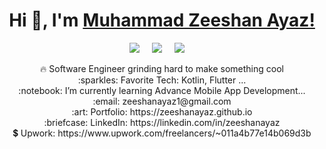 
<h1 align="center"> Hi 👋, I'm <a href="https://zeeshanayaz.github.io/">Muhammad Zeeshan Ayaz!</a></h1>

<p align="center">
  <a target="_blank"href="https://www.linkedin.com/in/zeeshanayaz/"><img src="https://img.shields.io/badge/linkedin-%230077B5.svg?&style=for-the-badge&logo=linkedin&logoColor=white" /></a>&nbsp;&nbsp;&nbsp;&nbsp;
  <a href="mailto:zeeshanayaz1@gmail.com?subject=Hello%20Muhammad Zeeshan,%20From%20Github"><img src="https://img.shields.io/badge/gmail-%23D14836.svg?&style=for-the-badge&logo=gmail&logoColor=white" /></a>&nbsp;&nbsp;&nbsp;&nbsp;
  <a target="_blank"href="https://stackoverflow.com/users/6761436/zeeshan-ayaz"><img src="https://img.shields.io/badge/Stack_Overflow-FE7A16?style=for-the-badge&logo=stack-overflow&logoColor=white" /></a>&nbsp;&nbsp;&nbsp;&nbsp;
</p>
   
<p align="center">
    🔥 Software Engineer grinding hard to make something cool  <br>
    :sparkles: Favorite Tech: Kotlin, Flutter ... <br>
    :notebook: I’m currently learning Advance Mobile App Development... <br>
    :email:	zeeshanayaz1@gmail.com <br>
    :art: Portfolio: https://zeeshanayaz.github.io <br>
    :briefcase: LinkedIn: https://linkedin.com/in/zeeshanayaz <br>
    💲 Upwork: https://www.upwork.com/freelancers/~011a4b77e14b069d3b <br>
</p>
